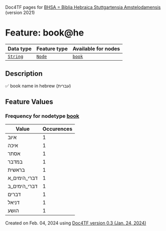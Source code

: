 Doc4TF pages for [BHSA = Biblia Hebraica Stuttgartensia Amstelodamensis](https://github.com/etcbc/BHSA/tree/master/tf) (version 2021)
# Feature: book@he
Data type|Feature type|Available for nodes
---|---|---
[`String`](featurebydatatype.md#string)|[`Node`](featurebytype.md#node)| [`book`](featurebynodetype.md#book) 
## Description
✅ book name in hebrew (עברית)
## Feature Values
### Frequency for nodetype [book](featurebynodetype.md#book)
Value|Occurences
---|---
איוב|1
איכה|1
אסתר|1
במדבר|1
בראשית|1
דברי_הימים_א|1
דברי_הימים_ב|1
דברים|1
דניאל|1
הושע|1
 

Created on Feb. 04, 2024 using [Doc4TF  version 0.3 (Jan. 24, 2024)](https://github.com/tonyjurg/Doc4TF) 